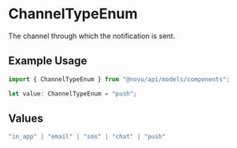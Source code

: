 # ChannelTypeEnum

The channel through which the notification is sent.

## Example Usage

```typescript
import { ChannelTypeEnum } from "@novu/api/models/components";

let value: ChannelTypeEnum = "push";
```

## Values

```typescript
"in_app" | "email" | "sms" | "chat" | "push"
```